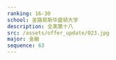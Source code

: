 ```yaml
---
ranking: 16-30
school: 圣路易斯华盛顿大学
description: 全美第十八
src: /assets/offer_update/023.jpg
major: 金融
sequence: 63
---
```

